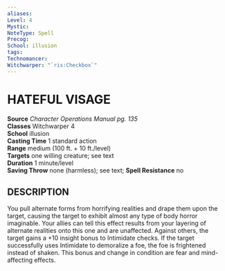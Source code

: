 ```yaml
---
aliases: 
Level: 4
Mystic: 
NoteType: Spell
Precog: 
School: illusion 
tags: 
Technomancer: 
Witchwarper: "`ris:Checkbox`"
---
```

# HATEFUL VISAGE

**Source** _Character Operations Manual pg. 135_  
**Classes** Witchwarper 4  
**School** illusion  
**Casting Time** 1 standard action  
**Range** medium (100 ft. + 10 ft./level)  
**Targets** one willing creature; see text  
**Duration** 1 minute/level  
**Saving Throw** none (harmless); see text; **Spell Resistance** no

## DESCRIPTION

You pull alternate forms from horrifying realities and drape them upon the target, causing the target to exhibit almost any type of body horror imaginable. Your allies can tell this effect results from your layering of alternate realities onto this one and are unaffected. Against others, the target gains a +10 insight bonus to Intimidate checks. If the target successfully uses Intimidate to demoralize a foe, the foe is frightened instead of shaken. This bonus and change in condition are fear and mind-affecting effects.
